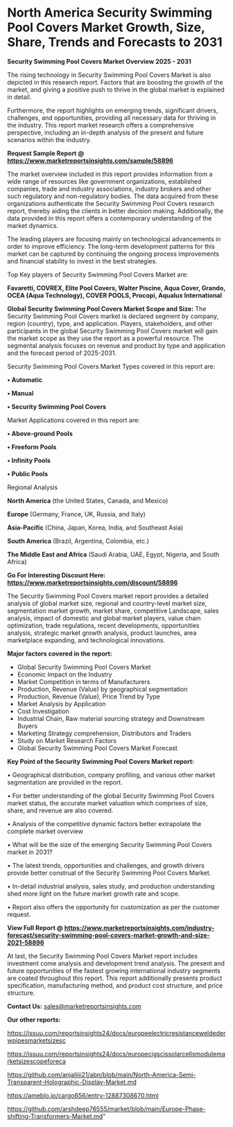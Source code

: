 # North America Security Swimming Pool Covers Market Growth, Size, Share, Trends and Forecasts to 2031

<Strong> Security Swimming Pool Covers Market Overview 2025 - 2031</strong>

The rising technology in Security Swimming Pool Covers Market is also depicted in this research report. Factors that are boosting the growth of the market, and giving a positive push to thrive in the global market is explained in detail.

Furthermore, the report highlights on emerging trends, significant drivers, challenges, and opportunities, providing all necessary data for thriving in the industry. This report market research offers a comprehensive perspective, including an in-depth analysis of the present and future scenarios within the industry.

<strong>Request Sample Report @ <a href=https://www.marketreportsinsights.com/sample/58896>https://www.marketreportsinsights.com/sample/58896</a></strong>

The market overview included in this report provides information from a wide range of resources like government organizations, established companies, trade and industry associations, industry brokers and other such regulatory and non-regulatory bodies. The data acquired from these organizations authenticate the Security Swimming Pool Covers research report, thereby aiding the clients in better decision making. Additionally, the data provided in this report offers a contemporary understanding of the market dynamics.

The leading players are focusing mainly on technological advancements in order to improve efficiency. The long-term development patterns for this market can be captured by continuing the ongoing process improvements and financial stability to invest in the best strategies.

Top Key players of Security Swimming Pool Covers Market are:

<strong>Favaretti, COVREX, Elite Pool Covers, Walter Piscine, Aqua Cover, Grando, OCEA (Aqua Technology), COVER POOLS, Procopi, Aqualux International</strong>

<strong><b>Global Security Swimming Pool Covers Market Scope and Size:</b></strong>
The Security Swimming Pool Covers market is declared segment by company, region (country), type, and application. Players, stakeholders, and other participants in the global Security Swimming Pool Covers market will gain the market scope as they use the report as a powerful resource. The segmental analysis focuses on revenue and product by type and application and the forecast period of 2025-2031.

Security Swimming Pool Covers Market Types covered in this report are:

<strong>• Automatic

• Manual

• Security Swimming Pool Covers</strong>

Market Applications covered in this report are:

<strong>• Above-ground Pools

• Freeform Pools

• Infinity Pools

• Public Pools</strong> 

Regional Analysis

<strong>North America</strong> (the United States, Canada, and Mexico)

<strong>Europe</strong> (Germany, France, UK, Russia, and Italy)

<strong>Asia-Pacific</strong> (China, Japan, Korea, India, and Southeast Asia)

<strong>South America</strong> (Brazil, Argentina, Colombia, etc.)

<strong>The Middle East and Africa</strong> (Saudi Arabia, UAE, Egypt, Nigeria, and South Africa)

<strong>Go For Interesting Discount Here: <a href=https://www.marketreportsinsights.com/discount/58896>https://www.marketreportsinsights.com/discount/58896</a></strong>

The Security Swimming Pool Covers market report provides a detailed analysis of global market size, regional and country-level market size, segmentation market growth, market share, competitive Landscape, sales analysis, impact of domestic and global market players, value chain optimization, trade regulations, recent developments, opportunities analysis, strategic market growth analysis, product launches, area marketplace expanding, and technological innovations.

<strong><b>Major factors covered in the report:</b></strong>
<ul>
  <li>Global Security Swimming Pool Covers Market </li>
  <li>Economic Impact on the Industry</li>
  <li>Market Competition in terms of Manufacturers</li>
  <li>Production, Revenue (Value) by geographical segmentation</li>
  <li>Production, Revenue (Value), Price Trend by Type</li>
  <li>Market Analysis by Application</li>
  <li>Cost Investigation</li>
  <li>Industrial Chain, Raw material sourcing strategy and Downstream Buyers</li>
  <li>Marketing Strategy comprehension, Distributors and Traders</li>
  <li>Study on Market Research Factors</li>
  <li>Global Security Swimming Pool Covers Market Forecast</li>
</ul>

<strong><b>Key Point of the Security Swimming Pool Covers Market report:</b></strong>

• Geographical distribution, company profiling, and various other market segmentation are provided in the report.

• For better understanding of the global Security Swimming Pool Covers market status, the accurate market valuation which comprises of size, share, and revenue are also covered.

• Analysis of the competitive dynamic factors better extrapolate the complete market overview

• What will be the size of the emerging Security Swimming Pool Covers market in 2031?

• The latest trends, opportunities and challenges, and growth drivers provide better construal of the Security Swimming Pool Covers Market.

• In-detail industrial analysis, sales study, and production understanding shed more light on the future market growth rate and scope.

• Report also offers the opportunity for customization as per the customer request.

<strong><b>View Full Report @ <a href=https://www.marketreportsinsights.com/industry-forecast/security-swimming-pool-covers-market-growth-and-size-2021-58896>https://www.marketreportsinsights.com/industry-forecast/security-swimming-pool-covers-market-growth-and-size-2021-58896</a></b></strong>


At last, the Security Swimming Pool Covers Market report includes investment come analysis and development trend analysis. The present and future opportunities of the fastest growing international industry segments are coated throughout this report. This report additionally presents product specification, manufacturing method, and product cost structure, and price structure.

<strong>Contact Us:</strong>
sales@marketreportsinsights.com

<strong>Our other reports:</strong>

<a href=https://issuu.com/reportsinsights24/docs/europeelectricresistanceweldederwpipesmarketsizesc>https://issuu.com/reportsinsights24/docs/europeelectricresistanceweldederwpipesmarketsizesc</a>

<a href=https://issuu.com/reportsinsights24/docs/europecigscissolarcellsmodulemarketsizescopeforeca>https://issuu.com/reportsinsights24/docs/europecigscissolarcellsmodulemarketsizescopeforeca</a>

<a href=https://github.com/anjaliiii21/abn/blob/main/North-America-Semi-Transparent-Holographic-Display-Market.md>https://github.com/anjaliiii21/abn/blob/main/North-America-Semi-Transparent-Holographic-Display-Market.md</a>

<a href=https://ameblo.jp/cargo656/entry-12887308670.html>https://ameblo.jp/cargo656/entry-12887308670.html</a>

<a href=https://github.com/arshdeep76555/market/blob/main/Europe-Phase-shifting-Transformers-Market.md>https://github.com/arshdeep76555/market/blob/main/Europe-Phase-shifting-Transformers-Market.md</a>"
